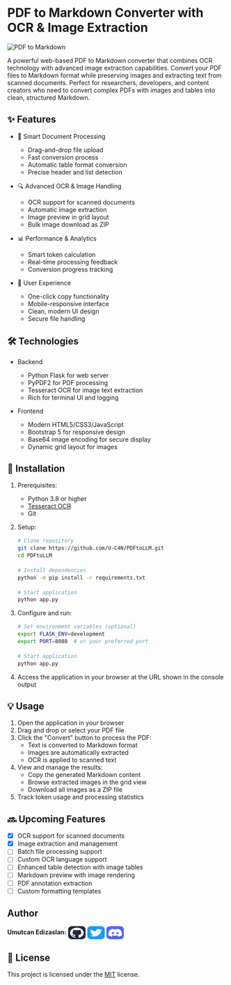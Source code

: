 # PDF to Markdown Converter with OCR & Image Extraction

![PDF to Markdown](screen.png)

A powerful web-based PDF to Markdown converter that combines OCR technology with advanced image extraction capabilities. Convert your PDF files to Markdown format while preserving images and extracting text from scanned documents. Perfect for researchers, developers, and content creators who need to convert complex PDFs with images and tables into clean, structured Markdown.


## ✨ Features

- 📄 Smart Document Processing
  - Drag-and-drop file upload
  - Fast conversion process
  - Automatic table format conversion
  - Precise header and list detection
  
- 🔍 Advanced OCR & Image Handling
  - OCR support for scanned documents
  - Automatic image extraction
  - Image preview in grid layout
  - Bulk image download as ZIP
  
- 📊 Performance & Analytics
  - Smart token calculation
  - Real-time processing feedback
  - Conversion progress tracking
  
- 💫 User Experience
  - One-click copy functionality
  - Mobile-responsive interface
  - Clean, modern UI design
  - Secure file handling

## 🛠️ Technologies

- Backend
  - Python Flask for web server
  - PyPDF2 for PDF processing
  - Tesseract OCR for image text extraction
  - Rich for terminal UI and logging
  
- Frontend
  - Modern HTML5/CSS3/JavaScript
  - Bootstrap 5 for responsive design
  - Base64 image encoding for secure display
  - Dynamic grid layout for images

## 🚀 Installation

1. Prerequisites:
   - Python 3.8 or higher
   - [Tesseract OCR](https://tesseract-ocr.github.io/tessdoc/Installation.html)
   - Git

2. Setup:
   ```bash
   # Clone repository
   git clone https://github.com/U-C4N/PDFtoLLM.git
   cd PDFtoLLM

   # Install dependencies
   python -m pip install -r requirements.txt

   # Start application
   python app.py
   ```

3. Configure and run:
   ```bash
   # Set environment variables (optional)
   export FLASK_ENV=development
   export PORT=8080  # or your preferred port

   # Start application
   python app.py
   ```

4. Access the application in your browser at the URL shown in the console output

## 💡 Usage

1. Open the application in your browser
2. Drag and drop or select your PDF file
3. Click the "Convert" button to process the PDF:
   - Text is converted to Markdown format
   - Images are automatically extracted
   - OCR is applied to scanned text
4. View and manage the results:
   - Copy the generated Markdown content
   - Browse extracted images in the grid view
   - Download all images as a ZIP file
5. Track token usage and processing statistics

## 🔜 Upcoming Features

- [x] OCR support for scanned documents
- [x] Image extraction and management
- [ ] Batch file processing support
- [ ] Custom OCR language support
- [ ] Enhanced table detection with image tables
- [ ] Markdown preview with image rendering
- [ ] PDF annotation extraction
- [ ] Custom formatting templates

## Author

<p align="left">
<b>Umutcan Edizaslan:</b>
<a href="https://github.com/U-C4N" target="blank"><img align="center" src="https://raw.githubusercontent.com/tandpfun/skill-icons/main/icons/Github-Dark.svg" alt="TutTrue" height="30" width="40" /></a>
<a href="https://x.com/UEdizaslan" target="blank"><img align="center" src="https://raw.githubusercontent.com/tandpfun/skill-icons/main/icons/Twitter.svg" height="30" width="40" /></a>
<a href="https://discord.gg/2Tutcj6u" target="blank"><img align="center" src="https://raw.githubusercontent.com/tandpfun/skill-icons/main/icons/Discord.svg" height="30" width="40" /></a>
</p>

## 📝 License

This project is licensed under the [MIT](LICENSE) license.
